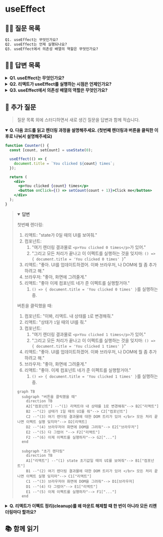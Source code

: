 # useEffect

## 💁‍♂️ 질문 목록

```txt
Q1. useEffect는 무엇인가요?
Q2. useEffect는 언제 실행되나요?
Q3. useEffect에서 의존성 배열의 역할은 무엇인가요?
```

## 💁‍♀️ 답변 목록

<details>
<summary><strong>Q1. useEffect는 무엇인가요?</strong></summary>

useEffect는 컴포넌트가 DOM을 업데이트한 이후에 이펙트를 실행하는 훅입니다. 이펙트에는 데이터 가져오기, 구독 설정하기, 수동으로 리액트 컴포넌트의 DOM 수정하기 등이 있습니다. 이때 외부 데이터를 구독하는 경우나 DOM에 이벤트 리스너를 추가하는 것처럼 정리가 필요한 이펙트는 이펙트 함수의 리턴문으로 반환하여 정리합니다.

리액트는 컴포넌트를 렌더링할 때 우리가 이용한 이펙트를 기억했다가 DOM을 업데이트한 이후에 이펙트를 수행하는데 기본적으로 첫번째 렌더링과 이후의 모든 업데이트에서 수행합니다.

</details>

<details>
<summary><strong>Q2. 리액트가 useEffect를 실행하는 시점은 언제인가요?</strong></summary>

- DOM을 전부 업데이트 한 이후에, 브라우저 입장에서는 브라우저가 화면을 전부 그린 이후에 실행됩니다.
- 리액트는 컴포넌트를 렌더링할 때 우리가 이용한 이펙트를 기억했다가 DOM을 업데이트한 이후에 이펙트를 수행하는데 기본적으로 첫번째 렌더링과 이후의 모든 업데이트에서 수행합니다. 특히 리액트는 브라우저가 다 그려질 때까지 useEffect의 실행을 지연합니다.

</details>

<details>
<summary><strong>Q3. useEffect에서 의존성 배열의 역할은 무엇인가요?</strong></summary>

(problem) 모든 렌더링마다 이펙트를 적용하거나 정리하는 것은 성능 저하를 발생시킬 수 있습니다. (solution) 이때 의존성 배열로 최적화를 할 수 있습니다. (example) 예를 들어 의존성 배열에 값 A를 추가하면 값 A가 변하지 않으면 리액트는 이펙트를 건너뜁니다. (summary) 즉, 모든 리렌더링마다 이펙트를 실행하는 게 아니라 값 A가 변할 때만 이펙트를 실행하도록 만들기 때문에 성능적으로 최적화를 할 수 있습니다. 참고로 배열 내에 여러 개의 값이 있다면 그중에 단 하나만이라도 달라져도 이펙트를 실행합니다.

</details>

## 💁 추가 질문

> 질문 목록 외에 스터디하면서 새로 생긴 질문을 답변과 함께 적습니다.

<details open>
<summary><strong>Q. 다음 코드를 읽고 렌더링 과정을 설명해주세요. (첫번째 렌더링과 버튼을 클릭한 이후로 나눠서 설명해주세요)</strong></summary>

```jsx
function Counter() {
  const [count, setCount] = useState(0);

  useEffect(() => {
    document.title = `You clicked ${count} times`;
  });

  return (
    <div>
      <p>You clicked {count} times</p>
      <button onClick={() => setCount(count + 1)}>Click me</button>
    </div>
  );
}
```

<blockquote><details open>
<summary><strong>답변</strong></summary>

첫번째 렌더링:

1. 리액트: "state가 0일 때의 UI를 보여줘."
2. 컴포넌트:
   1. "여기 렌더링 결과물로 `<p>You clicked 0 times</p>`가 있어."
   2. "그리고 모든 처리가 끝나고 이 이펙트를 실행하는 것을 잊지마: `() => { document.title = 'You clicked 0 times' }`"
3. 리액트: "좋아. UI를 업데이트하겠어. 이봐 브라우저, 나 DOM에 뭘 좀 추가하려고 해."
4. 브라우저: "좋아, 화면에 그려줄게."
5. 리액트: "좋아 이제 컴포넌트 네가 준 이펙트를 실행할거야."
   1. `() => { document.title = 'You clicked 0 times' }`를 실행하는 중.

버튼을 클릭했을 때:

1. 컴포넌트: "이봐, 리액트. 내 상태를 `1`로 변경해줘."
2. 리액트: "상태가 `1`일 때의 UI를 줘."
3. 컴포넌트:
   1. "여기 렌더링 결과물로 `<p>You clicked 1 times</p>`가 있어."
   2. "그리고 모든 처리가 끝나고 이 이펙트를 실행하는 것을 잊지마: `() => { document.title = 'You clicked 1 times' }`"
4. 리액트: "좋아. UI를 업데이트하겠어. 이봐 브라우저, 나 DOM에 뭘 좀 추가하려고 해."
5. 브라우저: "좋아, 화면에 그려줄게."
6. 리액트: "좋아. 이제 컴포넌트 네가 준 이펙트를 실행할거야."
   1. `() => { document.title = 'You clicked 1 times' }`를 실행하는 중.

```mermaid
graph TB
  subgraph "버튼을 클릭했을 때"
    direction TB
    A2["컴포넌트"] --"(1) 리액트야 내 상태를 1로 변경해줘"--> B2["리액트"]
    B2 --"(2) 상태가 1일 때의 UI를 줘"--> C2["컴포넌트"]
    C2 --"(3) 여기 렌더링 결과물에 대한 DOM 트리가 있어 </br> 모든 처리 끝나면 이펙트 실행 잊지마"--> D2[리액트]
    D2 --"(4) 브라우저야 화면에 DOM을 그려줘"--> E2["브라우저"]
    E2 --"(5) 다 그렸어 "--> F2["리액트"]
    F2 --"(6) 이제 이펙트를 실행하자"--> G2["..."]
  end

  subgraph "초기 렌더링"
    direction TB
    A1["리액트"] --"(1) state 초기값일 때의 UI를 보여줘"--> B1["컴포넌트"]
    B1 --"(2) 여기 렌더링 결과물에 대한 DOM 트리가 있어 </br> 모든 처리 끝나면 이펙트 실행 잊지마"--> C1["리액트"]
    C1 --"(3) 브라우저야 화면에 DOM을 그려줘"--> D1[브라우저]
    D1 --"(4) 다 그렸어"--> E1["리액트"]
    E1 --"(5) 이제 이펙트를 실행하자"--> F1["..."]
  end
```

</details></blockquote>

</details>

<details>
<summary><strong>Q. 리액트가 이펙트 정리(cleanup)를 왜 마운트 해제할 때 한 번이 아니라 모든 리렌더링마다 할까요?</strong></summary>

prop이나 state가 변하면 컴포넌트를 새로 렌더링하게 되는데 만약 이펙트가 예전 렌더링을 참조하고 있으면 버그가 발생할 수 있습니다. 예를 들어, id prop이 100에서 200으로 바뀌었는데 구독을 설정하는 이펙트는 여전히 100을 참조하고 있으면 버그가 발생할 수 있습니다. 하지만 리렌더링할 때마다 이펙트 정리를 해주면 id prop이 100에서 200으로 바뀌었을 때 100을 구독해제 하는 이펙트 정리 함수가 실행됩니다. 이렇듯 컴포넌트가 업데이트될 때마다 이펙트뿐만 아니라 이펙트 정리도 업데이트하는 것이 리렌더링에서 (이전 렌더링 때의 값을 참조하여) 발생할 수 있는 버그를 예방할 수 있습니다.

</details>

## 📚 함께 읽기
